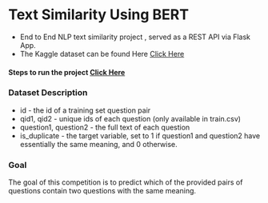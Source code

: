 # Text Similarity Using BERT
- End to End NLP text similarity project , served as a REST API via Flask App.
- The Kaggle dataset can be found Here [Click Here](https://www.kaggle.com/c/quora-question-pairs/data)


####  Steps to run the project [Click Here](https://github.com/R-aryan/Text-Similarity-Using-BERT/blob/develop/backend/services/text_similarity/README.md)

### Dataset Description


- id - the id of a training set question pair
- qid1, qid2 - unique ids of each question (only available in train.csv)
- question1, question2 - the full text of each question
- is_duplicate - the target variable, set to 1 if question1 and question2 have essentially the same meaning, and 0 otherwise.

### Goal

The goal of this competition is to predict which of the provided pairs of questions contain two questions with the same meaning.